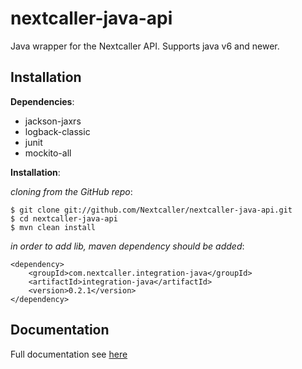 nextcaller-java-api
=====================

Java wrapper for the Nextcaller API.
Supports java v6 and newer.


Installation
------------

**Dependencies**:

* jackson-jaxrs
* logback-classic
* junit
* mockito-all

**Installation**:

*cloning from the GitHub repo*:

    $ git clone git://github.com/Nextcaller/nextcaller-java-api.git
    $ cd nextcaller-java-api
    $ mvn clean install

*in order to add lib, maven dependency should be added*:


    <dependency>
        <groupId>com.nextcaller.integration-java</groupId>
        <artifactId>integration-java</artifactId>
        <version>0.2.1</version>
    </dependency>

Documentation
--------------

Full documentation see [here](https://nextcaller.com/documentation/#/getting-started/java)
